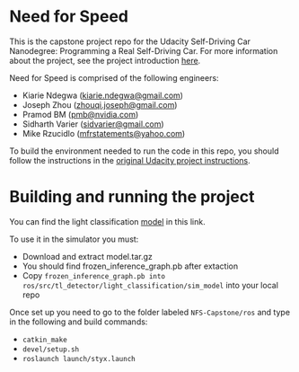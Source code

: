 # Need for Speed
This is the capstone project repo for the Udacity Self-Driving Car Nanodegree: Programming a Real Self-Driving Car. For more information about the project, see the project introduction [here](https://classroom.udacity.com/nanodegrees/nd013/parts/6047fe34-d93c-4f50-8336-b70ef10cb4b2/modules/e1a23b06-329a-4684-a717-ad476f0d8dff/lessons/462c933d-9f24-42d3-8bdc-a08a5fc866e4/concepts/5ab4b122-83e6-436d-850f-9f4d26627fd9).

Need for Speed is comprised of the following engineers:

* Kiarie Ndegwa (kiarie.ndegwa@gmail.com) 
* Joseph Zhou (zhouqi.joseph@gmail.com)
* Pramod BM (pmb@nvidia.com)
* Sidharth Varier (sidvarier@gmail.com)
* Mike Rzucidlo (mfrstatements@yahoo.com)

To build the environment needed to run the code in this repo, you should follow the instructions in the [original Udacity project instructions](https://github.com/udacity/CarND-Capstone).

# Building and running the project
You can find the light classification [model](https://drive.google.com/open?id=1zgwV5fsgDHjXK9b8VZwyg0DkvvAWgFZ1) in this link.

To use it in the simulator you must:
* Download and extract model.tar.gz
* You should find frozen_inference_graph.pb after extaction
* Copy ```frozen_inference_graph.pb into ros/src/tl_detector/light_classification/sim_model``` into your local repo

Once set up you need to go to the folder labeled ```NFS-Capstone/ros``` and type in the following and build commands:
* ```catkin_make```
* ```devel/setup.sh```
* ```roslaunch launch/styx.launch```